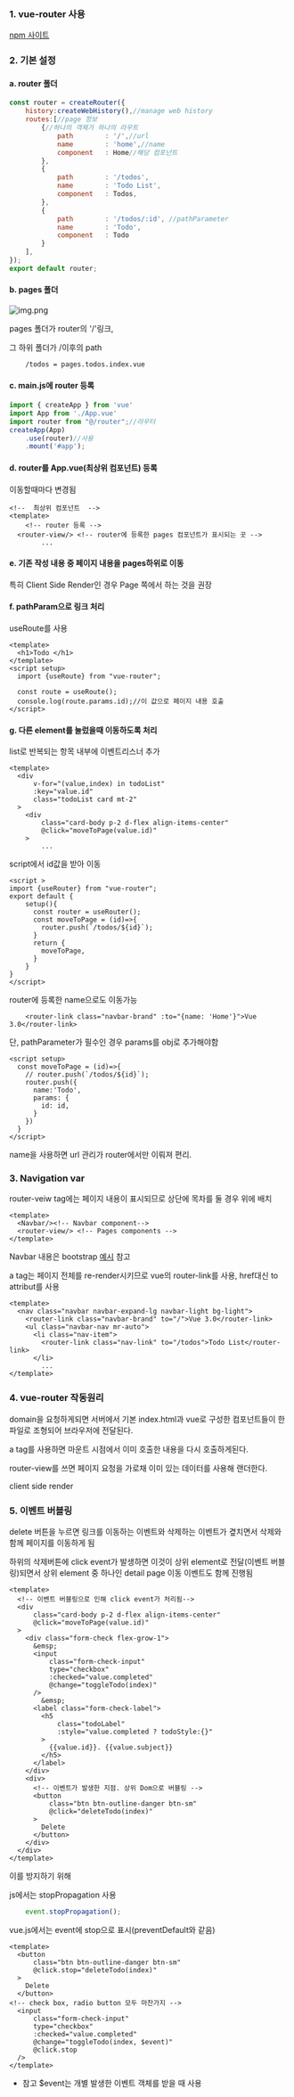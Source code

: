 ### 1. vue-router 사용
[npm 사이트](https://www.npmjs.com/package/vue-router)

### 2. 기본 설정
#### a. router 폴더
```javascript
const router = createRouter({
    history:createWebHistory(),//manage web history
    routes:[//page 정보
        {//하나의 객체가 하나의 라우트
            path        : '/',//url
            name        : 'home',//name
            component   : Home//해당 컴포넌트
        },
        {
            path        : '/todos',
            name        : 'Todo List',
            component   : Todos,
        },
        {
            path        : '/todos/:id', //pathParameter
            name        : 'Todo',
            component   : Todo
        }
    ],
});
export default router;
```
#### b. pages 폴더
![img.png](img/routerFolder.png)

pages 폴더가 router의 '/'링크, 

그 하위 폴더가 /이후의 path

```dockerfile
    /todos = pages.todos.index.vue
```

#### c. main.js에 router 등록
```javascript
import { createApp } from 'vue'
import App from './App.vue'
import router from "@/router";//라우터
createApp(App)
    .use(router)//사용
    .mount('#app');
```

#### d. router를 App.vue(최상위 컴포넌트) 등록
이동할때마다 변경됨
```vue
<!--  최상위 컴포넌트  -->
<template>
    <!-- router 등록 -->
  <router-view/> <!-- router에 등록한 pages 컴포넌트가 표시되는 곳 -->
        ...

```
#### e. 기존 작성 내용 중 페이지 내용을 pages하위로 이동
특히 Client Side Render인 경우 Page 쪽에서 하는 것을 권장

#### f. pathParam으로 링크 처리
useRoute를 사용
```vue
<template>
  <h1>Todo </h1>
</template>
<script setup>
  import {useRoute} from "vue-router";

  const route = useRoute();
  console.log(route.params.id);//이 값으로 페이지 내용 호출
</script>
```
#### g. 다른 element를 눌렀을때 이동하도록 처리
list로 반복되는 항목 내부에 이벤트리스너 추가
```vue
<template>
  <div
      v-for="(value,index) in todoList"
      :key="value.id"
      class="todoList card mt-2"
  >
    <div
        class="card-body p-2 d-flex align-items-center"
        @click="moveToPage(value.id)"
    >
        ...
```
script에서 id값을 받아 이동
```vue
<script >
import {useRouter} from "vue-router";
export default {
    setup(){
      const router = useRouter();
      const moveToPage = (id)=>{
        router.push(`/todos/${id}`);
      }
      return {
        moveToPage,
      }
    }
}
</script>
```
router에 등록한 name으로도 이동가능
```vue
    <router-link class="navbar-brand" :to="{name: 'Home'}">Vue 3.0</router-link>
```
단, pathParameter가 필수인 경우 params를 obj로 추가해야함
```vue
<script setup>
  const moveToPage = (id)=>{
    // router.push(`/todos/${id}`);
    router.push({
      name:'Todo',
      params: {
        id: id,
      }
    })
  }
</script>
```
name을 사용하면 url 관리가 router에서만 이뤄져 편리.
### 3. Navigation var
router-veiw tag에는 페이지 내용이 표시되므로 상단에 목차를 둘 경우 <router-view/> 위에 배치
```vue
<template>
  <Navbar/><!-- Navbar component-->
  <router-view/> <!-- Pages components -->
</template>
```
Navbar 내용은 bootstrap [예시](https://getbootstrap.com/docs/4.0/components/navbar/) 참고

a tag는 페이지 전체를 re-render시키므로 vue의 router-link를 사용, href대신 to attribut를 사용
```vue
<template>
  <nav class="navbar navbar-expand-lg navbar-light bg-light">
    <router-link class="navbar-brand" to="/">Vue 3.0</router-link>
    <ul class="navbar-nav mr-auto">
      <li class="nav-item">
        <router-link class="nav-link" to="/todos">Todo List</router-link>
      </li>
        ...
</template>
```
### 4. vue-router 작동원리
domain을 요청하게되면 서버에서 기본 index.html과 vue로 구성한 컴포넌트들이 한 파일로 조형되어 브라우저에 전달된다. 

a tag를 사용하면 마운트 시점에서 이미 호출한 내용을 다시 호출하게된다. 

router-view를 쓰면 페이지 요청을 가로채 이미 있는 데이터를 사용해 랜더한다. 

client side render

### 5. 이벤트 버블링
delete 버튼을 누르면 링크를 이동하는 이벤트와 삭제하는 이벤트가 곂치면서 삭제와 함께 페이지를 이동하게 됨 

하위의 삭제버튼에 click event가 발생하면 이것이 상위 element로 전달(이벤트 버블링)되면서 상위 element 중 하나인 detail page 이동 이벤트도 함께 진행됨
```vue
<template>
  <!-- 이벤트 버블링으로 인해 click event가 처리됨-->
  <div
      class="card-body p-2 d-flex align-items-center"
      @click="moveToPage(value.id)" 
  >
    <div class="form-check flex-grow-1">
      &emsp;
      <input
          class="form-check-input"
          type="checkbox"
          :checked="value.completed"
          @change="toggleTodo(index)"
      />
        &emsp;
      <label class="form-check-label">
        <h5
            class="todoLabel"
            :style="value.completed ? todoStyle:{}"
        >
          {{value.id}}. {{value.subject}}
        </h5>
      </label>
    </div>
    <div>
      <!-- 이벤트가 발생한 지점. 상위 Dom으로 버블링 -->
      <button
          class="btn btn-outline-danger btn-sm"
          @click="deleteTodo(index)"
      >
        Delete
      </button>
    </div>
  </div>
</template>
```
이를 방지하기 위해

js에서는 stopPropagation 사용
```javascript
    event.stopPropagation();
```

vue.js에서는 event에 stop으로 표시(preventDefault와 같음)
```vue
<template>
  <button
      class="btn btn-outline-danger btn-sm"
      @click.stop="deleteTodo(index)"
  >
    Delete
  </button>
<!-- check box, radio button 모두 마찬가지 -->
  <input
      class="form-check-input"
      type="checkbox"
      :checked="value.completed"
      @change="toggleTodo(index, $event)"
      @click.stop
  />
</template>
```
* 참고 $event는 개별 발생한 이벤트 객체를 받을 때 사용
